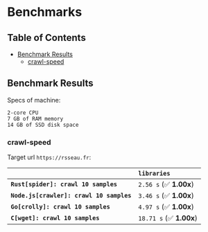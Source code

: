 # Benchmarks

## Table of Contents

- [Benchmark Results](#benchmark-results)
  - [crawl-speed](#crawl-speed)

## Benchmark Results

Specs of machine:

```
2-core CPU
7 GB of RAM memory
14 GB of SSD disk space
```

### crawl-speed

Target url `https://rsseau.fr`:

|                                          | `libraries`              |
| :--------------------------------------- | :----------------------- |
| **`Rust[spider]: crawl 10 samples`**     | `2.56 s` (✅ **1.00x**)  |
| **`Node.js[crawler]: crawl 10 samples`** | `3.46 s` (✅ **1.00x**)  |
| **`Go[crolly]: crawl 10 samples`**       | `4.97 s` (✅ **1.00x**)  |
| **`C[wget]: crawl 10 samples`**          | `18.71 s` (✅ **1.00x**) |

